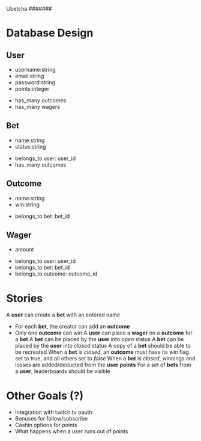 Ubetcha
#######

Database Design
===============

User
----
  + username:string
  + email:string
  + password:string
  + points:integer
  - has_many outcomes
  - has_many wagers

Bet
---
  + name:string
  + status:string
  - belongs_to user: user_id
  - has_many outcomes

Outcome
-------
  + name:string
  + win:string
  - belongs_to bet: bet_id

Wager
-----
  + amount
  - belongs_to user: user_id
  - belongs_to bet: bet_id
  - belongs_to outcome: outcome_id 

Stories
=======

A **user** can create a **bet** with an entered name
  - For each **bet**, the creator can add an **outcome**
  - Only one **outcome** can win
A **user** can place a **wager** on a **outcome** for a **bet**
A **bet** can be placed by the **user** into _open_ status
A **bet** can be placed by the **user** into _closed_ status
A copy of a **bet** should be able to be recreated
When a **bet** is _closed_, an **outcome** must have its _win_ flag set to true, and all others set to _false_
When a **bet** is _closed_, winnings and losses are added/deducted from the **user** __points__
For a set of **bets** from a **user**, leaderboards should be visible

Other Goals (?)
===============

  - Integration with twitch.tv oauth
  - Bonuses for follow/subscribe
  - Cashin options for points
  - What happens when a user runs out of points
